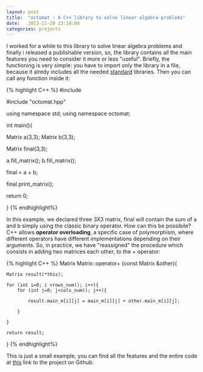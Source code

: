 ```yaml
---
layout: post
title:  "octomat : A C++ library to solve linear algebra problems"
date:   2013-11-20 13:18:00
categories: projects
---
```


I worked for a while to this library to solve linear algebra problems and finally i released a publishable version, so, the library contains all the main features you need to consider it more or less "useful". Briefly, the functioning is very simple: you have to import only the library in a file, because it alredy includes all the needed <u>standard</u> libraries. Then you can call any function inside it:

{% highlight C++ %}
#include <iostream>

#include "octomat.hpp"

using namespace std;
using namespace octomat;

int main(){

Matrix a(3,3);
Matrix b(3,3);

Matrix final(3,3);

a.fill_matrix();
b.fill_matrix();

final = a + b;

final.print_matrix();

return 0;

}
{% endhighlight%}

In this example, we declared three 3X3 matrix, final will contain the sum of a and b simply using the classic binary operator. How can this be possibile? C++ allows <b>operator overloading</b>, a specific case of polymorphism, where different operators have different implementations depending on their arguments. So, in practice, we have "reassigned" the procedure which consists in adding two matrices each other, to the + operator:

{% highlight C++ %}
Matrix Matrix::operator+ (const Matrix &other){

	Matrix result(*this);

    for (int i=0; i <rows_num(); i++){
    	for (int j=0; j<cols_num(); j++){

    		result.main_m[i][j] = main_m[i][j] + other.main_m[i][j];

    	}

    }

    return result;

}
{% endhighlight%}


This is just a small example, you can find all the features and the entire code at <a href="https://github.com/gsalvatori/octomat">this</a> link to the project on Github.


